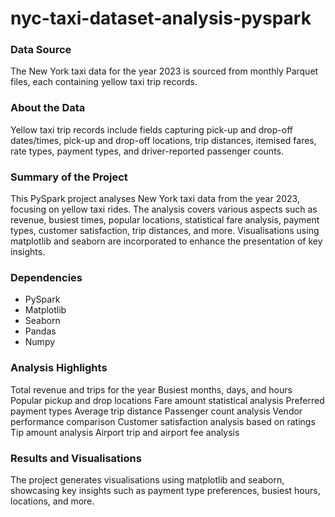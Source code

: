 # nyc-taxi-dataset-analysis-pyspark

### Data Source
The New York taxi data for the year 2023 is sourced from monthly Parquet files, each containing yellow taxi trip records.

### About the Data
Yellow taxi trip records include fields capturing pick-up and drop-off dates/times, pick-up and drop-off locations, trip distances, itemised fares, rate types, payment types, and driver-reported passenger counts.

### Summary of the Project
This PySpark project analyses New York taxi data from the year 2023, focusing on yellow taxi rides. The analysis covers various aspects such as revenue, busiest times, popular locations, statistical fare analysis, payment types, customer satisfaction, trip distances, and more. Visualisations using matplotlib and seaborn are incorporated to enhance the presentation of key insights.

### Dependencies
- PySpark
- Matplotlib
- Seaborn
- Pandas
- Numpy

### Analysis Highlights
Total revenue and trips for the year
Busiest months, days, and hours
Popular pickup and drop locations
Fare amount statistical analysis
Preferred payment types
Average trip distance
Passenger count analysis
Vendor performance comparison
Customer satisfaction analysis based on ratings
Tip amount analysis
Airport trip and airport fee analysis

### Results and Visualisations
The project generates visualisations using matplotlib and seaborn, showcasing key insights such as payment type preferences, busiest hours, locations, and more.


